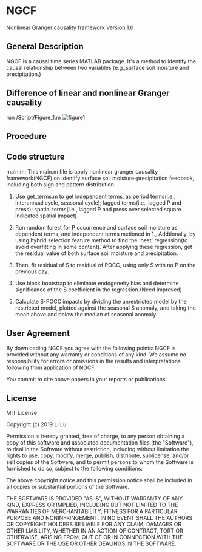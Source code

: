 # NGCF
Nonlinear Granger causality framework Version 1.0

## General Description

NGCF is a causal time series MATLAB package. It's a method to identify the causal relationship between two variables (e.g.,surface soil moisture and precipitation.) 

## Difference of linear and nonlinear Granger causality

run /Script/Figure_1.m
![figure1](https://github.com/leelew/NGCF/blob/master/Figure/Figure_1.png)

## Procedure

## Code structure

main.m: This main.m file is apply nonlinear granger causality framework(NGCF) on identify surface soil moisture-precipitation feedback, including both sign and pattern distribution.

1. Use get_terms.m to get independent terms, as period terms(i.e., interannual cycle, seasonal cycle); lagged terms(i.e., lagged P and press); spatial terms(i.e., lagged P and press over selected square indicated spatial impact)

2. Run random forest for P occurrence and surface soil moisture as dependent terms, and independent terms metioned in 1., Addtionally, by using hybrid selection feature method to find the 'best' regression(to avoid overfitting in some content). After applying these regression, get the residual value of both surface soil moisture and precipitation.

3. Then, fit residual of S to residual of POCC, using only S with no P on the previous day.

4. Use block bootstrap to eliminate endogeneity bias and determine significance of the S coefficient in the regression.(Need improved)

5. Calculate S-POCC impacts by dividing the unrestricted model by the restricted model, plotted against the seasonal S anomaly, and taking the mean above and below the median of seasonal anomaly.

## User Agreement

By downloading NGCF you agree with the following points: NGCF is provided without any warranty or conditions of any kind. We assume no responsibility for errors or omissions in the results and interpretations following from application of NGCF.

You commit to cite above papers in your reports or publications.

## License

MIT License

Copyright (c) 2019 Li Lu

Permission is hereby granted, free of charge, to any person obtaining a copy of this software and associated documentation files (the "Software"), to deal in the Software without restriction, including without limitation the rights to use, copy, modify, merge, publish, distribute, sublicense, and/or sell copies of the Software, and to permit persons to whom the Software is furnished to do so, subject to the following conditions:

The above copyright notice and this permission notice shall be included in all copies or substantial portions of the Software.

THE SOFTWARE IS PROVIDED "AS IS", WITHOUT WARRANTY OF ANY KIND, EXPRESS OR IMPLIED, INCLUDING BUT NOT LIMITED TO THE WARRANTIES OF MERCHANTABILITY, FITNESS FOR A PARTICULAR PURPOSE AND NONINFRINGEMENT. IN NO EVENT SHALL THE AUTHORS OR COPYRIGHT HOLDERS BE LIABLE FOR ANY CLAIM, DAMAGES OR OTHER LIABILITY, WHETHER IN AN ACTION OF CONTRACT, TORT OR OTHERWISE, ARISING FROM, OUT OF OR IN CONNECTION WITH THE SOFTWARE OR THE USE OR OTHER DEALINGS IN THE SOFTWARE.




